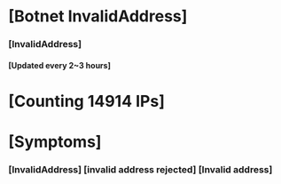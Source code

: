 # [Botnet InvalidAddress]
### [InvalidAddress]
#### [Updated every 2~3 hours]

# [Counting 14914 IPs]

# [Symptoms] 

###   [InvalidAddress] [invalid address rejected] [Invalid address]
